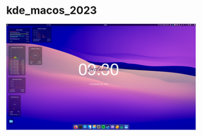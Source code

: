 # kde_macos_2023

![Alt text](https://raw.githubusercontent.com/hamburgerghini1/kde_macos_2023/main/Screenshot_20230207_093029.png?token=GHSAT0AAAAAAB535XQQJMZRKW4EJGS6S3E6Y7B72GQ)
